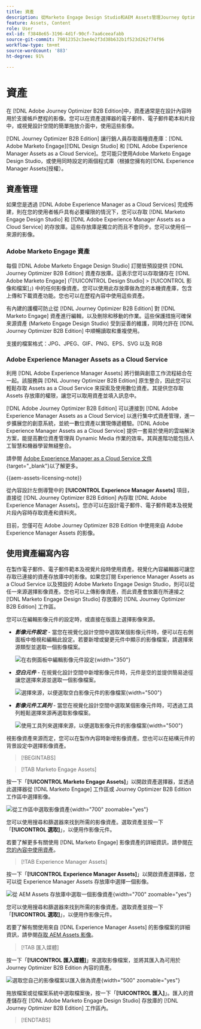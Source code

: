 ```yaml
---
title: 資產
description: 從Marketo Engage Design Studio和AEM Assets管理Journey Optimizer B2B edition中的影像資產，以取得電子郵件、範本和片段。
feature: Assets, Content
role: User
exl-id: f3848e65-3196-4d1f-90cf-7aa6ceeafabb
source-git-commit: 79012352c3ae4e2f3d38b632b1f523d262f74f96
workflow-type: tm+mt
source-wordcount: '883'
ht-degree: 91%

---
```


# 資產

在 [!DNL Adobe Journey Optimizer B2B Edition]中，資產通常是在設計內容時用於支援帳戶歷程的影像。您可以在資產選擇器的電子郵件、電子郵件範本和片段中，或視覺設計空間的簡單拖放介面中，使用這些影像。

[!DNL Journey Optimizer B2B Edition] 讓行銷人員存取兩種資產庫：[!DNL Adobe Marketo Engage][!DNL Design Studio] 和 [!DNL Adobe Experience Manager Assets as a Cloud Service]。您可能只使用Adobe Marketo Engage Design Studio，或使用同時設定的兩個程式庫（根據您擁有的[!DNL Experience Manager Assets]授權）。

## 資產管理

如果您是透過 [!DNL Adobe Experience Manager as a Cloud Services] 完成佈建，則在您的使用者帳戶具有必要權限的情況下，您可以存取 [!DNL Marketo Engage Design Studio] 和 [!DNL Adobe Experience Manager Assets as a Cloud Service] 的存放庫。這些存放庫是獨立的而且不會同步。您可以使用任一來源的影像。

### Adobe Marketo Engage 資產

每個 [!DNL Adobe Marketo Engage Design Studio] 訂閱皆預設提供 [!DNL Journey Optimizer B2B Edition] 資產存放庫。這表示您可以存取儲存在 [!DNL Adobe Marketo Engage] (「[!UICONTROL Design Studio] > [!UICONTROL 影像和檔案]」) 中的任何影像資產。您可以使用此存放庫做為您的本機資產庫，包含上傳和下載資產功能。您也可以在歷程內容中使用這些資產。

有內建的護欄可防止從 [!DNL Journey Optimizer B2B Edition] 對 [!DNL Marketo Engage] 資產進行編輯，以及刪除和移動的作業。這些保護措施可確保來源資產 (Marketo Engage Design Studio) 受到妥善的維護，同時允許在 [!DNL Journey Optimizer B2B Edition] 中順暢讀取和重複使用。

支援的檔案格式：JPG、JPEG、GIF、PNG、EPS、SVG 以及 RGB

### Adobe Experience Manager Assets as a Cloud Service

利用 [!DNL Adobe Experience Manager Assets] 將行銷與創意工作流程結合在一起。該服務與 [!DNL Journey Optimizer B2B Edition] 原生整合，因此您可以輕鬆存取 Assets as a Cloud Service 來探索及使用數位資產。其提供您存取 Assets 存放庫的權限，讓您可以取用資產並填入訊息中。

[!DNL Adobe Journey Optimizer B2B Edition] 可以連接到 [!DNL Adobe Experience Manager Assets as a Cloud Service] 以進行集中式資產管理，進一步擴展您的創意系統，並統一數位資產以實現傳遞體驗。[!DNL Adobe Experience Manager Assets as a Cloud Service] 提供一套易於使用的雲端解決方案，能提高數位資產管理與 Dynamic Media 作業的效率。其與進階功能包括人工智慧和機器學習無縫整合。

請參閱 [Adobe Experience Manager as a Cloud Service 文件](https://experienceleague.adobe.com/zh-hant/docs/experience-manager-cloud-service/content/assets/overview){target="_blank"}以了解更多。

{{aem-assets-licensing-note}}

從內容設計左側導覽中的 **[!UICONTROL Experience Manager Assets]** 項目，直接從 [!DNL Journey Optimizer B2B Edition] 內存取 [!DNL Adobe Experience Manager Assets]。您亦可以在設計電子郵件、電子郵件範本及視覺片段內容時存取資產和資料夾。

目前，您僅可在 Adobe Journey Optimizer B2B Edition 中使用來自 Adobe Experience Manager Assets 的影像。

## 使用資產編寫內容

在製作電子郵件、電子郵件範本及視覺片段時使用資產。視覺化內容編輯器可讓您存取已連接的資產存放庫中的影像。如果您訂閱 Experience Manager Assets as a Cloud Service 以及預設的 Adobe Marketo Engage Design Studio，則可以從任一來源選擇影像資產。您也可以上傳影像資產，而此資產會放置在所連接之 [!DNL Marketo Engage Design Studio] 存放庫的 [!DNL Journey Optimizer B2B Edition] 工作區。

您可以在編輯影像元件的設定時，或直接在版面上選擇影像來源。

* **_影像元件設定_** - 當您在視覺化設計空間中選取某個影像元件時，便可以在右側面板中檢視和編輯此設定。若要新增或變更元件中顯示的影像檔案，請選擇來源類型並選取一個影像檔案。

  ![在右側面板中編輯影像元件設定](./assets/content-assets-image-settings.png){width="350"}

* **_空白元件_** - 在視覺化設計空間中新增影像元件時，元件是空的並提供簡易途徑讓您選擇來源並選取一個影像檔案。

  ![選擇來源，以便選取空白影像元件的影像檔案](./assets/content-assets-image-component-empty.png){width="500"}

* **_影像元件工具列_** - 當您在視覺化設計空間中選取某個影像元件時，可透過工具列輕鬆選擇來源再選取影像檔案。

  ![使用工具列來選擇來源，以便選取影像元件的影像檔案](./assets/content-assets-image-toolbar-settings.png){width="500"}

視影像資產來源而定，您可以在製作內容時新增影像資產。您也可以在結構元件的背景設定中選擇影像資產。

>[!BEGINTABS]

>[!TAB Marketo Engage Assets]

按一下「**[!UICONTROL Marketo Engage Assets]**」以開啟資產選擇器，並透過此選擇器從 [!DNL Marketo Engage] 工作區或 Journey Optimizer B2B Edition 工作區中選擇影像。

![從工作區中選取影像資產](./assets/content-assets-image-me-selected.png){width="700" zoomable="yes"}

您可以使用搜尋和篩選器來找到所需的影像資產。選取資產並按一下「**[!UICONTROL 選取]**」，以便用作影像元件。

若要了解更多有關使用 [!DNL Marketo Engage] 影像資產的詳細資訊，請參閱[在您的內容中使用資產](./marketo-engage-design-studio.md#use-assets-in-your-content)。

>[!TAB Experience Manager Assets]

按一下「**[!UICONTROL Experience Manager Assets]**」以開啟資產選擇器，您可以從 Experience Manager Assets 存放庫中選擇一個影像。

![從 AEM Assets 存放庫中選取一個影像資產](./assets/content-assets-image-aem-selected.png){width="700" zoomable="yes"}

您可以使用搜尋和篩選器來找到所需的影像資產。選取資產並按一下「**[!UICONTROL 選取]**」，以便用作影像元件。

若要了解有關使用來自 [!DNL Experience Manager Assets] 的影像檔案的詳細資訊，請參閱[存取 AEM Assets 影像](./aem-assets.md#access-aem-assets-images)。

>[!TAB 匯入媒體]

按一下「**[!UICONTROL 匯入媒體]**」來選取影像檔案，並將其匯入為可用於 Journey Optimizer B2B Edition 內容的資產。

![選取您自己的影像檔案以匯入做為資產](./assets/content-assets-image-import-file-selected.png){width="500" zoomable="yes"}

拖放檔案或從檔案系統中選取檔案後，按一下「**[!UICONTROL 匯入]**」。匯入的資產儲存在 [!DNL Adobe Marketo Engage Design Studio] 存放庫的 [!DNL Journey Optimizer B2B Edition] 工作區內。

>[!ENDTABS]
